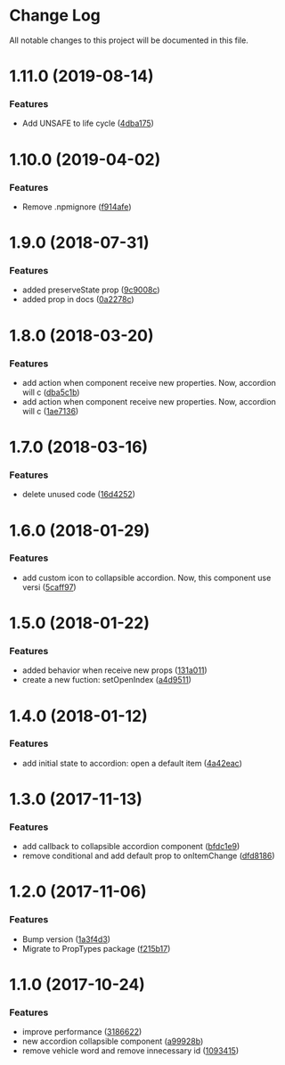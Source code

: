 # Change Log

All notable changes to this project will be documented in this file.

<a name="1.11.0"></a>
# 1.11.0 (2019-08-14)


### Features

* Add UNSAFE to life cycle ([4dba175](https://github.com/SUI-Components/schibsted-spain-components/commit/4dba175))



<a name="1.10.0"></a>
# 1.10.0 (2019-04-02)


### Features

* Remove .npmignore ([f914afe](https://github.com/SUI-Components/schibsted-spain-components/commit/f914afe))



<a name="1.9.0"></a>
# 1.9.0 (2018-07-31)


### Features

* added preserveState prop ([9c9008c](https://github.com/SUI-Components/schibsted-spain-components/commit/9c9008c))
* added prop in docs ([0a2278c](https://github.com/SUI-Components/schibsted-spain-components/commit/0a2278c))



<a name="1.8.0"></a>
# 1.8.0 (2018-03-20)


### Features

* add action when component receive new properties. Now, accordion will c ([dba5c1b](https://github.com/SUI-Components/schibsted-spain-components/commit/dba5c1b))
* add action when component receive new properties. Now, accordion will c ([1ae7136](https://github.com/SUI-Components/schibsted-spain-components/commit/1ae7136))



<a name="1.7.0"></a>
# 1.7.0 (2018-03-16)


### Features

* delete unused code ([16d4252](https://github.com/SUI-Components/schibsted-spain-components/commit/16d4252))



<a name="1.6.0"></a>
# 1.6.0 (2018-01-29)


### Features

* add custom icon to collapsible accordion. Now, this component use versi ([5caff97](https://github.com/SUI-Components/schibsted-spain-components/commit/5caff97))



<a name="1.5.0"></a>
# 1.5.0 (2018-01-22)


### Features

* added behavior when receive new props ([131a011](https://github.com/SUI-Components/schibsted-spain-components/commit/131a011))
* create a new fuction: setOpenIndex ([a4d9511](https://github.com/SUI-Components/schibsted-spain-components/commit/a4d9511))



<a name="1.4.0"></a>
# 1.4.0 (2018-01-12)


### Features

* add initial state to accordion: open a default item ([4a42eac](https://github.com/SUI-Components/schibsted-spain-components/commit/4a42eac))



<a name="1.3.0"></a>
# 1.3.0 (2017-11-13)


### Features

* add callback to collapsible accordion component ([bfdc1e9](https://github.com/SUI-Components/schibsted-spain-components/commit/bfdc1e9))
* remove conditional and add default prop to onItemChange ([dfd8186](https://github.com/SUI-Components/schibsted-spain-components/commit/dfd8186))



<a name="1.2.0"></a>
# 1.2.0 (2017-11-06)


### Features

* Bump version ([1a3f4d3](https://github.com/SUI-Components/schibsted-spain-components/commit/1a3f4d3))
* Migrate to PropTypes package ([f215b17](https://github.com/SUI-Components/schibsted-spain-components/commit/f215b17))



<a name="1.1.0"></a>
# 1.1.0 (2017-10-24)


### Features

* improve performance ([3186622](https://github.com/SUI-Components/schibsted-spain-components/commit/3186622))
* new accordion collapsible component ([a99928b](https://github.com/SUI-Components/schibsted-spain-components/commit/a99928b))
* remove vehicle word and remove innecessary id ([1093415](https://github.com/SUI-Components/schibsted-spain-components/commit/1093415))



